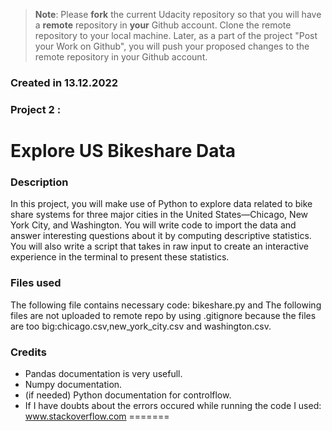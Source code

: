 >**Note**: Please **fork** the current Udacity repository so that you will have a **remote** repository in **your** Github account. Clone the remote repository to your local machine. Later, as a part of the project "Post your Work on Github", you will push your proposed changes to the remote repository in your Github account.

### Created in 13.12.2022


### Project 2 :
Explore US Bikeshare Data
=======



### Description
In this project, you will make use of Python to explore data related to bike share systems for three major cities in the United States—Chicago, New York City, and Washington. You will write code to import the data and answer interesting questions about it by computing descriptive statistics. You will also write a script that takes in raw input to create an interactive experience in the terminal to present these statistics.

### Files used
The following file contains necessary code: bikeshare.py and The following files are not uploaded to remote repo by using .gitignore because the files are too big:chicago.csv,new_york_city.csv and washington.csv.


### Credits
- Pandas documentation is very usefull.
- Numpy documentation.
- (if needed) Python documentation for controlflow.
- If I have doubts about the errors occured while running the code I used: www.stackoverflow.com
=======

